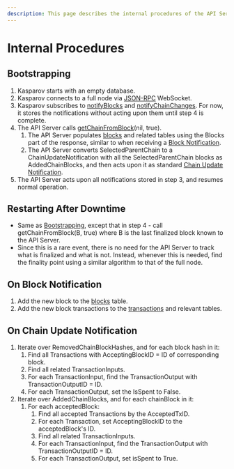 ```yaml
---
description: This page describes the internal procedures of the API Server.
---
```


# Internal Procedures

## Bootstrapping

1. Kasparov starts with an empty database.
2. Kasparov connects to a full node via [JSON-RPC](../../kaspad-full-node/usage/rpc-api/) WebSocket.
3. Kasparov subscribes to [notifyBlocks](../../kaspad-full-node/usage/rpc-api/#JSON-RPCAPIcalls-submitblock%28empty%29) and [notifyChainChanges](../../kaspad-full-node/usage/rpc-api/selected-parent-chain-related-api-calls.md#NotifyChainUpdates-1). For now, it stores the notifications without acting upon them until step 4 is complete.
4. The API Server calls [getChainFromBlock](../../kaspad-full-node/usage/rpc-api/selected-parent-chain-related-api-calls.md#GetChainFromBlock)\(nil, true\).
   1. The API Server populates [blocks](db-schema.md#blocks) and related tables using the Blocks part of the response, similar to when receiving a [Block Notification](internal-procedures.md#on-block-notification).
   2. The API Server converts SelectedParentChain to a ChainUpdateNotification with all the SelectedParentChain blocks as AddedChainBlocks, and then acts upon it as standard [Chain Update Notification](internal-procedures.md#on-chain-update-notification).
5. The API Server acts upon all notifications stored in step 3, and resumes normal operation.

## Restarting After Downtime

* Same as [Bootstrapping](internal-procedures.md#bootstrapping), except that in step 4 - call getChainFromBlock\(B, true\) where B is the last finalized block known to the API Server.
* Since this is a rare event, there is no need for the API Server to track what is finalized and what is not. Instead, whenever this is needed, find the finality point using a similar algorithm to that of the full node.

## On Block Notification

1. Add the new block to the [blocks](db-schema.md#blocks) table.
2. Add the new block transactions to the [transactions](db-schema.md#transactions) and relevant tables.

## On Chain Update Notification

1. Iterate over RemovedChainBlockHashes, and for each block hash in it:
   1. Find all Transactions with AcceptingBlockID = ID of corresponding block.
   2. Find all related TransactionInputs.
   3. For each TransactionInput, find the TransactionOutput with TransactionOutputID = ID.
   4. For each TransactionOutput, set the IsSpent to False.
2. Iterate over AddedChainBlocks, and for each chainBlock in it:
   1. For each acceptedBlock:
      1. Find all accepted Transactions by the AcceptedTxID.
      2. For each Transaction, set AcceptingBlockID to the acceptedBlock's ID.
      3. Find all related TransactionInputs.
      4. For each TransactionInput, find the TransactionOutput with TransactionOutputID = ID.
      5. For each TransactionOutput, set isSpent to True.

